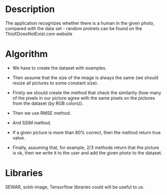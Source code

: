 # Description

The application recognizes whether there is a human in the given photo, compared with the data set - random protrets can be found on the ThisXDoesNotExist.com website

# Algorithm

- We have to create the dataset with examples. 

- Then assume that the size of the image is always the same (we should resize all pictures to some constant size).

- Firstly we should create the method that check the similarity (how many of the pixels in our picture agree with the same pixels on the pictures from the dataset (by RGB colors)). 

- Then we use RMSE method.

- And SSIM method.

- If a given picture is more than 80% correct, then the method return true value.

- Finally, assuming that, for example, 2/3 methods return that the picture is ok, then we write it to the user and add the given photo to the dataset.

# Libraries

SEWAR, sckit-image, Tensorflow libraries could will be useful to us.
